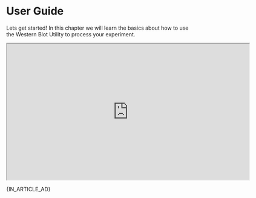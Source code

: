 # User Guide

Lets get started! In this chapter we will learn the basics about how to use the Western Blot Utility to process your experiment.

<iframe width="640" height="360" src="https://youtube.com/embed/qmUocK8RJ48">
    application demo
</iframe>

{IN_ARTICLE_AD}